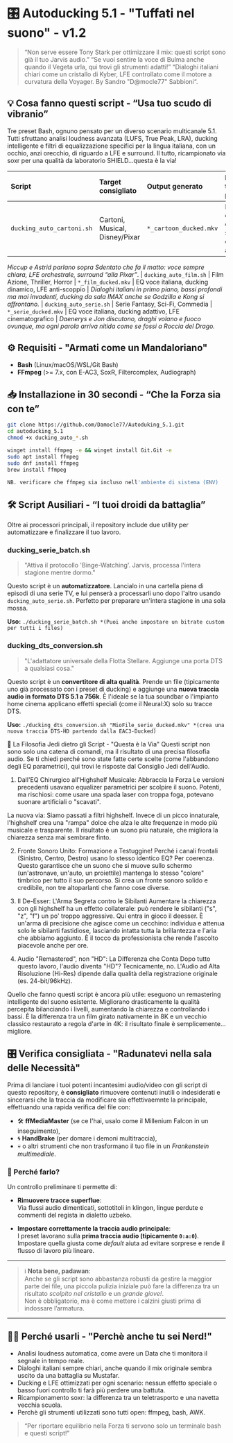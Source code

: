 # 🎛️ Autoducking 5.1 - "Tuffati nel suono" - v1.2

> “Non serve essere Tony Stark per ottimizzare il mix: questi script sono già il tuo Jarvis audio.”
> “Se vuoi sentire la voce di Bulma anche quando il Vegeta urla, qui trovi gli strumenti adatti!”
> “Dialoghi italiani chiari come un cristallo di Kyber, LFE controllato come il motore a curvatura della Voyager.   By Sandro "D@mocle77" Sabbioni“.

## 💡 Cosa fanno questi script - “Usa tuo scudo di vibranio”

Tre preset Bash, ognuno pensato per un diverso scenario multicanale 5.1.
Tutti sfruttano analisi loudness avanzata (LUFS, True Peak, LRA), ducking intelligente e filtri di equalizzazione specifici per la lingua italiana, con un occhio, anzi orecchio, di riguardo a LFE e surround. Il tutto, ricampionato via soxr per una qualità da laboratorio SHIELD...questa è la via!


| Script | Target consigliato | Output generato | Focus tecnico principale |
| :-- | :-- | :-- | :-- |
| `ducking_auto_cartoni.sh` | Cartoni, Musical, Disney/Pixar | `*_cartoon_ducked.mkv` | EQ voci cantate, ducking soft, LFE orchestrale arioso |
*Hiccup e Astrid parlano sopra Sdentato che fa il matto: voce sempre chiara, LFE orchestrale, surround “alla Pixar”*.
| `ducking_auto_film.sh` | Film Azione, Thriller, Horror | `*_film_ducked.mkv` | EQ voce italiana, ducking dinamico, LFE anti-scoppio |
*Dialoghi italiani in primo piano, bassi profondi ma mai invadenti, ducking da sala IMAX anche se Godzilla e Kong si affrontano.*
| `ducking_auto_serie.sh` | Serie Fantasy, Sci-Fi, Commedia | `*_serie_ducked.mkv` | EQ voce italiana, ducking adattivo, LFE cinematografico |
*Daenerys e Jon discutono, draghi volano e fuoco ovunque, ma ogni parola arriva nitida come se fossi a Roccia del Drago.*

## ⚙️ Requisiti - "Armati come un Mandaloriano"

- **Bash** (Linux/macOS/WSL/Git Bash)
- **FFmpeg** (>= 7.x, con E-AC3, SoxR, Filtercomplex, Audiograph)


## 📥 Installazione in 30 secondi - “Che la Forza sia con te”

```bash
git clone https://github.com/Damocle77/Autoduking_5.1.git
cd autoducking_5.1
chmod +x ducking_auto_*.sh
```

```bash
winget install ffmpeg -e && winget install Git.Git -e
sudo apt install ffmpeg
sudo dnf install ffmpeg
brew install ffmpeg

NB. verificare che ffmpeg sia incluso nell'ambiente di sistema (ENV)
```
## 🛠️ Script Ausiliari - “I tuoi droidi da battaglia”

Oltre ai processori principali, il repository include due utility per automatizzare e finalizzare il tuo lavoro.

### ducking_serie_batch.sh
> "Attiva il protocollo 'Binge-Watching'. Jarvis, processa l'intera stagione mentre dormo."

Questo script è un **automatizzatore**. Lancialo in una cartella piena di episodi di una serie TV, e lui penserà a processarli uno dopo l'altro usando `ducking_auto_serie.sh`. Perfetto per preparare un'intera stagione in una sola mossa.

**Uso:**
`./ducking_serie_batch.sh *(Puoi anche impostare un bitrate custom per tutti i files)`

### ducking_dts_conversion.sh
> "L'adattatore universale della Flotta Stellare. Aggiunge una porta DTS a qualsiasi cosa."

Questo script è un **convertitore di alta qualità**. Prende un file (tipicamente uno già processato con i preset di ducking) e aggiunge una **nuova traccia audio in formato DTS 5.1 a 756k**. È l'ideale se la tua soundbar o l'impianto home cinema applicano effetti speciali (come il Neural:X) solo su tracce DTS.

**Uso:**
`./ducking_dts_conversion.sh "MioFile_serie_ducked.mkv" *(crea una nuova traccia DTS-HD partendo dalla EAC3-Ducked)`

🚀 La Filosofia Jedi dietro gli Script - "Questa è la Via"
Questi script non sono solo una catena di comandi, ma il risultato di una precisa filosofia audio. Se ti chiedi perché sono state fatte certe scelte (come l'abbandono degli EQ parametrici), qui trovi le risposte dal Consiglio Jedi dell'Audio.

1. Dall'EQ Chirurgico all'Highshelf Musicale: Abbraccia la Forza
Le versioni precedenti usavano equalizer parametrici per scolpire il suono. Potenti, ma rischiosi: come usare una spada laser con troppa foga, potevano suonare artificiali o "scavati".

La nuova via: Siamo passati a filtri highshelf. Invece di un picco innaturale, l'highshelf crea una "rampa" dolce che alza le alte frequenze in modo più musicale e trasparente. Il risultato è un suono più naturale, che migliora la chiarezza senza mai sembrare finto.

2. Fronte Sonoro Unito: Formazione a Testuggine!
Perché i canali frontali (Sinistro, Centro, Destro) usano lo stesso identico EQ? Per coerenza. Questo garantisce che un suono che si muove sullo schermo (un'astronave, un'auto, un proiettile) mantenga lo stesso "colore" timbrico per tutto il suo percorso. Si crea un fronte sonoro solido e credibile, non tre altoparlanti che fanno cose diverse.

3. Il De-Esser: L'Arma Segreta contro le Sibilanti
Aumentare la chiarezza con gli highshelf ha un effetto collaterale: può rendere le sibilanti ("s", "z", "f") un po' troppo aggressive. Qui entra in gioco il deesser. È un'arma di precisione che agisce come un cecchino: individua e attenua solo le sibilanti fastidiose, lasciando intatta tutta la brillantezza e l'aria che abbiamo aggiunto. È il tocco da professionista che rende l'ascolto piacevole anche per ore.

4. Audio "Remastered", non "HD": La Differenza che Conta
Dopo tutto questo lavoro, l'audio diventa "HD"? Tecnicamente, no. L'Audio ad Alta Risoluzione (Hi-Res) dipende dalla qualità della registrazione originale (es. 24-bit/96kHz).

Quello che fanno questi script è ancora più utile: eseguono un remastering intelligente del suono esistente. Migliorano drasticamente la qualità percepita bilanciando i livelli, aumentando la chiarezza e controllando i bassi. È la differenza tra un film girato nativamente in 8K e un vecchio classico restaurato a regola d'arte in 4K: il risultato finale è semplicemente... migliore.

## 🎛️ Verifica consigliata - "Radunatevi nella sala delle Necessità"

Prima di lanciare i tuoi potenti incantesimi audio/video con gli script di questo repository, è **consigliato** rimuovere contenuti inutili o indesiderati e sincerarsi che la traccia da modificare sia effettivaemnte la principale, effettuando una rapida verifica del file con:

- 🛠 **ffMediaMaster** (se ce l'hai, usalo come il Millenium Falcon in un inseguimento),
- 🌀 **HandBrake** (per domare i demoni multitraccia),
- 💀 o altri strumenti che non trasformano il tuo file in un *Frankenstein multimediale*.

### 🎯 Perché farlo?

Un controllo preliminare ti permette di:

- **Rimuovere tracce superflue**:  
  Via flussi audio dimenticati, sottotitoli in klingon, lingue perdute e commenti del regista in dialetto uzbeko.
  
- **Impostare correttamente la traccia audio principale**:  
  I preset lavorano sulla **prima traccia audio (tipicamente `0:a:0`)**. Impostare quella giusta come *default* aiuta ad evitare sorprese e rende il flusso di lavoro più lineare.

---

> ℹ️ **Nota bene, padawan**:  
> Anche se gli script sono abbastanza robusti da gestire la maggior parte dei file, una piccola pulizia iniziale può fare la differenza tra un risultato *scolpito nel cristallo* e un *grande giove!*.  
> Non è obbligatorio, ma è come mettere i calzini giusti prima di indossare l’armatura.

---

## 🧑‍🚀 Perché usarli - "Perchè anche tu sei Nerd!"

- Analisi loudness automatica, come avere un Data che ti monitora il segnale in tempo reale.
- Dialoghi italiani sempre chiari, anche quando il mix originale sembra uscito da una battaglia su Mustafar.
- Ducking e LFE ottimizzati per ogni scenario: nessun effetto speciale o basso fuori controllo ti farà più perdere una battuta.
- Ricampionamento soxr: la differenza tra un teletrasporto e una navetta vecchia scuola.
- Perchè gli strumenti utilizzati sono tutti open: ffmpeg, bash, AWK.

>  “Per riportare equilibrio nella Forza ti servono solo un terminale bash e questi script!”
